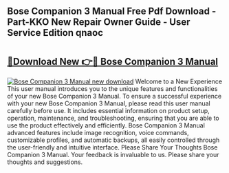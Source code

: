 ## Bose Companion 3 Manual Free Pdf Download - Part-KKO New Repair Owner Guide - User Service Edition qnaoc

# <h2><a href="http://bc36953.oget.top/?id=Bose+Companion+3+Manual">🔗Download New 👉🔴 Bose Companion 3 Manual</a></h2>

[![Bose Companion 3 Manual new download](https://i.imgur.com/5g1atiW.png)](http://bc36953.oget.top/?id=Bose+Companion+3+Manual)
Welcome to a New Experience This user manual introduces you to the unique features and functionalities of your new Bose Companion 3 Manual. To ensure a successful experience with your new Bose Companion 3 Manual, please read this user manual carefully before use. It includes essential information on product setup, operation, maintenance, and troubleshooting, ensuring that you are able to use the product effectively and efficiently. Bose Companion 3 Manual advanced features include image recognition, voice commands, customizable profiles, and automatic backups, all easily controlled through the user-friendly and intuitive interface. Please Share Your Thoughts Bose Companion 3 Manual. Your feedback is invaluable to us. Please share your thoughts and suggestions.
